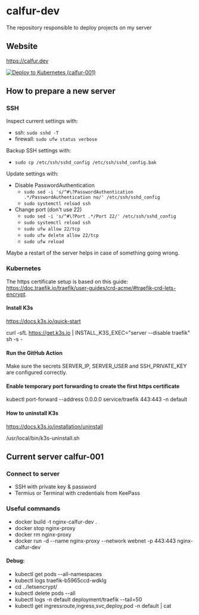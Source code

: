 # calfur-dev

The repository responsible to deploy projects on my server

## Website

https://calfur.dev

[![Deploy to Kubernetes (calfur-001)](https://github.com/Calfur/calfur-dev/actions/workflows/deploy.yml/badge.svg)](https://github.com/Calfur/calfur-dev/actions/workflows/deploy.yml)

## How to prepare a new server

### SSH

Inspect current settings with:

- ssh: `sudo sshd -T`
- firewall: `sudo ufw status verbose`

Backup SSH settings with:

- `sudo cp /etc/ssh/sshd_config /etc/ssh/sshd_config.bak`

Update settings with:

- Disable PasswordAuthentication
  - `sudo sed -i 's/^#\?PasswordAuthentication .*/PasswordAuthentication no/' /etc/ssh/sshd_config`
  - `sudo systemctl reload ssh`
- Change port (don't use 22)
  - `sudo sed -i 's/^#\?Port .*/Port 22/' /etc/ssh/sshd_config`
  - `sudo systemctl reload ssh`
  - `sudo ufw allow 22/tcp`
  - `sudo ufw delete allow 22/tcp`
  - `sudo ufw reload`

Maybe a restart of the server helps in case of something going wrong.

### Kubernetes

The https certificate setup is based on this guide: https://doc.traefik.io/traefik/user-guides/crd-acme/#traefik-crd-lets-encrypt.

#### Install K3s

https://docs.k3s.io/quick-start

curl -sfL https://get.k3s.io | INSTALL_K3S_EXEC="server --disable traefik" sh -s -

#### Run the GitHub Action

Make sure the secrets SERVER_IP, SERVER_USER and SSH_PRIVATE_KEY are configured correctly.

#### Enable temporary port forwarding to create the first https certificate

kubectl port-forward --address 0.0.0.0 service/traefik 443:443 -n default

#### How to uninstall K3s

https://docs.k3s.io/installation/uninstall

/usr/local/bin/k3s-uninstall.sh

## Current server calfur-001

### Connect to server

-   SSH with private key & password
-   Termius or Terminal with credentials from KeePass

### Useful commands

- docker build -t nginx-calfur-dev .
- docker stop nginx-proxy
- docker rm nginx-proxy
- docker run -d --name nginx-proxy --network webnet -p 443:443 nginx-calfur-dev

#### Debug:

- kubectl get pods --all-namespaces
- kubectl logs traefik-b5965ccd-wdklg
- cd ../letsencrypt/
- kubectl delete pods --all
- kubectl logs -n default deployment/traefik --tail=50
- kubectl get ingressroute,ingress,svc,deploy,pod -n default | cat
